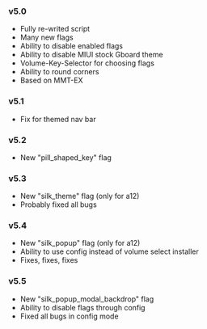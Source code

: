 ### v5.0 ###
- Fully re-writed script
- Many new flags
- Ability to disable enabled flags
- Ability to disable MIUI stock Gboard theme
- Volume-Key-Selector for choosing flags
- Ability to round corners
- Based on MMT-EX

### v5.1 ###
- Fix for themed nav bar

### v5.2 ###
- New "pill_shaped_key" flag

### v5.3 ###
- New "silk_theme" flag (only for a12)
- Probably fixed all bugs

### v5.4 ###
- New "silk_popup" flag (only for a12)
- Ability to use config instead of volume select installer
- Fixes, fixes, fixes

### v5.5 ###
- New "silk_popup_modal_backdrop" flag
- Ability to disable flags through config
- Fixed all bugs in config mode